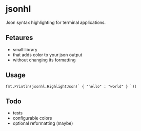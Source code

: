 # jsonhl

Json syntax highlighting for terminal applications.

## Fetaures

* small library
* that adds color to your json output 
* without changing its formatting

## Usage

```
fmt.Println(jsonhl.HighlightJson(` { "hello" : "world" } `))
```

## Todo

* tests
* configurable colors
* optional reformatting (maybe)
